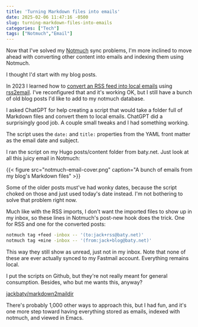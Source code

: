 ```yaml
---
title: 'Turning Markdown files into emails'
date: 2025-02-06 11:47:16 -0500
slug: turning-markdown-files-into-emails
categories: ["Tech"]
tags: ["Notmuch","Email"]
---
```


Now that I've solved my [Notmuch](https://notmuchmail.org) sync problems, I'm more inclined to move ahead with converting other content into emails and indexing them using Notmuch.

I thought I'd start with my blog posts.

<!--more-->

In 2023 I learned how to [convert an RSS feed into local emails](/posts/2023/09/rss-feeds-as-emails-using-notmuch-and-rss2email/) using [rss2email](https://pypi.org/project/rss2email). I've reconfigured that and it's working OK, but I still have a bunch of old blog posts I'd like to add to my notmuch database.

I asked ChatGPT for help creating a script that would take a folder full of Markdown files and convert them to local emails. ChatGPT did a surprisingly good job. A couple small tweaks and I had something working.

The script uses the `date:` and `title:` properties from the YAML front matter as the email date and subject.

I ran the script on my Hugo posts/content folder from baty.net. Just look at all this juicy email in Notmuch:

{{< figure src="notmuch-email-cover.png" caption="A bunch of emails from my blog's Markdown files" >}}

Some of the older posts must've had wonky dates, because the script choked on those and just used today's date instead. I'm not bothering to solve that problem right now.

Much like with the RSS imports, I don't want the imported files to show up in my inbox, so these lines in Notmuch's post-new hook does the trick. One for RSS and one for the converted posts:

```sh
notmuch tag +feed -inbox -- '(to:jack+rss@baty.net)'
notmuch tag +mine -inbox -- '(from:jack+blog@baty.net)'
```

This way they still show as unread, just not in my inbox. Note that none of these are ever actually synced to my Fastmail account. Everything remains local.

I put the scripts on Github, but they're not really meant for general consumption. Besides, who but me wants this, anyway?

[jackbaty/markdown2maildir](https://github.com/jackbaty/markdown2maildir/tree/main)

There's probably 1,000 other ways to approach this, but I had fun, and it's one more step toward having everything stored as emails, indexed with notmuch, and viewed in Emacs.
